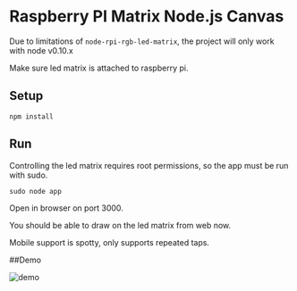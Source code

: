 # Raspberry PI Matrix Node.js Canvas

Due to limitations of `node-rpi-rgb-led-matrix`, the project will only work with node v0.10.x

Make sure led matrix is attached to raspberry pi.


## Setup

`npm install`


## Run

Controlling the led matrix requires root permissions, so the app must be run with sudo.

`sudo node app`

Open in browser on port 3000.

You should be able to draw on the led matrix from web now.

Mobile support is spotty, only supports repeated taps.


##Demo

![demo](docs/snap.png?raw=true "Demo")
